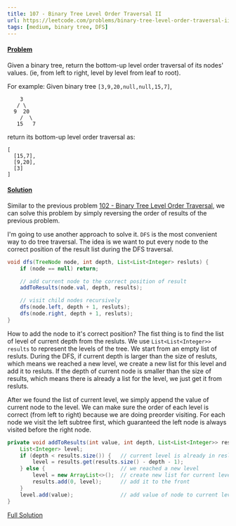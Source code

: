 ```yaml
---
title: 107 - Binary Tree Level Order Traversal II
url: https://leetcode.com/problems/binary-tree-level-order-traversal-ii/
tags: [medium, binary tree, DFS]
---
```


#### [Problem](https://leetcode.com/problems/binary-tree-level-order-traversal-ii/)

Given a binary tree, return the bottom-up level order traversal of its nodes' values. (ie, from left to right, level by level from leaf to root).

For example: 
Given binary tree `[3,9,20,null,null,15,7]`,
```
    3
   / \
  9  20
    /  \
   15   7
```

return its bottom-up level order traversal as:
```
[
  [15,7],
  [9,20],
  [3]
]
```

#### [Solution](https://github.com/tiaotiao/leetcode/blob/master/107-binary-tree-level-order-traversal-II.java)

Similar to the previous problem [102 - Binary Tree Level Order Traversal](https://leetcode.com/problems/binary-tree-level-order-traversal/), we can solve this problem by simply reversing the order of results of the previous problem.

I'm going to use another approach to solve it. `DFS` is the most convenient way to do tree traversal. The idea is we want to put every node to the correct position of the result list during the DFS traversal. 

```java
void dfs(TreeNode node, int depth, List<List<Integer> resluts) {
    if (node == null) return;

    // add current node to the correct position of result 
    addToResults(node.val, depth, results);

    // visit child nodes recursively
    dfs(node.left, depth + 1, resluts);
    dfs(node.right, depth + 1, resluts);
}
``` 

How to add the node to it's correct position? The fist thing is to find the list of level of current depth from the resluts. We use `List<List<Integer>> results` to represent the levels of the tree. We start from an empty list of resluts. During the DFS, if current depth is larger than the size of resluts, which means we reached a new level, we create a new list for this level and add it to resluts. If the depth of current node is smaller than the size of results, which means there is already a list for the level, we just get it from resluts.

After we found the list of current level, we simply append the value of current node to the level. We can make sure the order of each level is correct (from left to right) because we are doing preorder visiting. For each node we visit the left subtree first, which guaranteed the left node is always visited before the right node.

```java
private void addToResults(int value, int depth, List<List<Integer>> results) {
    List<Integer> level;
    if (depth < results.size()) {   // current level is already in resluts
        level = results.get(results.size() - depth - 1);
    } else {                        // we reached a new level
        level = new ArrayList<>();  // create new list for current level
        results.add(0, level);      // add it to the front
    }
    level.add(value);               // add value of node to current level
}
```

[Full Solution](https://github.com/tiaotiao/leetcode/blob/master/107-binary-tree-level-order-traversal-II.java)

